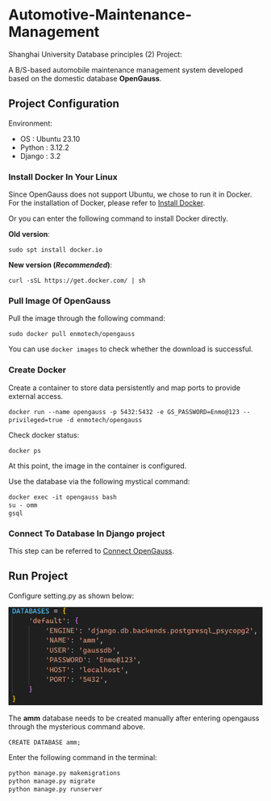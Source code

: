 # Automotive-Maintenance-Management
Shanghai University Database principles (2) Project:

A B/S-based automobile maintenance management system developed based on the domestic database **OpenGauss**.

## Project Configuration
Environment: 
- OS : Ubuntu 23.10
- Python : 3.12.2
- Django : 3.2

### Install Docker In Your Linux
Since OpenGauss does not support Ubuntu, we chose to run it in Docker. For the installation of Docker, please refer to [Install Docker](https://blog.csdn.net/haobabiu/article/details/132892144).

Or you can enter the following command to install Docker directly.

**Old version**:
    
    sudo spt install docker.io

**New version (*Recommended*)**:

    curl -sSL https://get.docker.com/ | sh

### Pull Image Of OpenGauss
Pull the image through the following command:

    sudo docker pull enmotech/opengauss

You can use `docker images` to check whether the download is successful.
### Create Docker 
Create a container to store data persistently and map ports to provide external access.

    docker run --name opengauss -p 5432:5432 -e GS_PASSWORD=Enmo@123 --privileged=true -d enmotech/opengauss

Check docker status:

    docker ps

At this point, the image in the container is configured.

Use the database via the following mystical command:

    docker exec -it opengauss bash
    su - omm
    gsql

### Connect To Database In Django project
This step can be referred to [Connect OpenGauss](https://blog.csdn.net/weixin_45816954/article/details/121258831).


## Run Project
Configure setting.py as shown below:

![change settings](doc/setting.png)

The **amm** database needs to be created manually after entering opengauss through the mysterious command above.

    CREATE DATABASE amm;

Enter the following command in the terminal:

    python manage.py makemigrations
    python manage.py migrate
    python manage.py runserver

